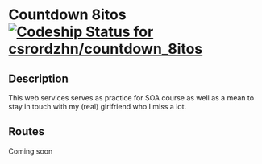 # Countdown 8itos [ ![Codeship Status for csrordzhn/countdown_8itos](https://codeship.com/projects/bc8d4610-6748-0133-e06d-2a824ee2caac/status?branch=master)](https://codeship.com/projects/114045)

## Description

This web services serves as practice for SOA course as well as a mean to stay in touch with my (real) girlfriend who I miss a lot.

## Routes

Coming soon
